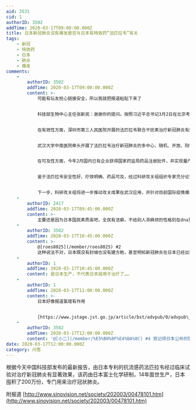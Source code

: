 ```yaml
---
aid: 3531
cid: 1
authorID: 3502
addTime: 2020-03-17T09:00:00.000Z
title: 日本新冠肺炎没有爆发是否与日本有特效药“法匹拉韦”有关
tags:
    - 新冠
    - 特效药
    - 日本
    - 肺炎
    - 爆发
comments:
    -
        authorID: 3502
        addTime: 2020-03-17T09:00:00.000Z
        content: >-
            可能有坛友担心链接安全，所以我就把报道粘贴下来了


            科技部生物中心主任张新民：谢谢你的提问。按照习近平总书记3月2日在北京考察新冠肺炎疫情防控科研攻关工作时的重要指示要求，科研攻关组进一步强化对一线临床救治的支撑和服务。针对轻型、普通型向重型转化的阻断，重点推动磷酸氯喹、法匹拉韦和中医药，针对重型、危重型患者的救治，重点推动恢复期血浆、托珠单抗、干细胞和人工肝的临床应用，目前均已取得良好的进展。其中法匹拉韦已完成临床研究，显示出很好的临床疗效。在安全性方面，法匹拉韦已经于2014年在日本获批上市，上市以来未见明显的不良反应。在治疗新冠肺炎的临床研究中，未发现明显的不良反应。


            在有效性方面，深圳市第三人民医院开展的法匹拉韦联合干扰素治疗新冠肺炎有效性和安全性研究，入组患者80例，其中法匹拉韦组35例，对照组45例。研究结果显示，在病毒核酸转阴方面，法匹拉韦治疗组治疗后患者病毒核酸转阴与对照组相比，转阴时间中位值明显缩短，分别为4天和11天，具有显著差异。在胸部影像学改善方面，与对照组相比，改善率分别为91.43%和62.22%。


            武汉大学中南医院牵头开展了法匹拉韦治疗新冠肺炎的多中心、随机、开放、阳性平行对照临床研究，已完成各120例入组和临床治疗观察。临床研究结果显示，试验组治疗新冠肺炎的疗效显著优于对照组。在主要终点评价指标方面，普通型患者在治疗结束时的临床恢复率，试验组显著优于对照组，分别为71.43%和55.86%。在次要终点评价指标方面，试验组在退热时间上显著优于对照组，平均退热时间分别为2.5天和4.2天。试验组在咳嗽缓解时间上显著优于对照组，平均咳嗽缓解时间分别为4.57天和5.98天，普通型患者在治疗期间的辅助氧疗或无创机械通气率，试验组显著低于对照组，分别为8.16%和17.12%。以上评价指标，两组间均具有统计学的差异。


            在可及性方面，今年2月国内已有企业获得国家药监局药品注册批件，并实现量产，临床药品供应有保障。


            鉴于法匹拉韦安全性好、疗效明确、药品可及，经过科研攻关组组织专家充分论证，已正式向医疗救治组推荐，建议尽快纳入诊疗方案。


            下一步，科研攻关组将进一步推动攻关成果在武汉应用，并针对目前国际疫情爆发的态势，推出药物治疗的中国方案。谢谢。
    -
        authorID: 2417
        addTime: 2020-03-17T09:45:00.000Z
        content: >-
            主要还是因为日本国民素质高吧，全民有洁癖，不给别人添麻烦的性格刻在dna里，民众配合度远远高于天朝，反观天朝，武汉封城初期，好多不信邪的，既不戴口罩也不洗手，建了方舱医院专门集中隔离以后，武汉的疫情人数才开始稳定。
    -
        authorID: 3502
        addTime: 2020-03-17T10:45:00.000Z
        content: >-
            @[roes8025](/member/roes8025) #2
            这种说法不对，日本既没有封城也没有建方舱，甚至明知新冠肺炎在日本已经出现，冈山还进行万人裸祭。
    -
        authorID: 1
        addTime: 2020-03-17T10:45:00.000Z
        content: 是日本生产，不代表日本就用于治疗了……
    -
        authorID: 1
        addTime: 2020-03-17T11:00:00.000Z
        content: >-
            日本好像报道氯喹有作用


            [https://www.jstage.jst.go.jp/article/bst/advpub/0/advpub\_2020.01047/\_pdf/-char/en](https://www.jstage.jst.go.jp/article/bst/advpub/0/advpub_2020.01047/_pdf/-char/en)
    -
        authorID: 3502
        addTime: 2020-03-17T12:00:00.000Z
        content: '@[小二](/member/%E5%B0%8F%E4%BA%8C) #4 我记得日本公布的防疫方案就有法匹拉韦'
date: 2020-03-17T12:00:00.000Z
category: 问答
---
```


根据今天中国科技部发布的最新报告，由日本专利的抗流感药法匹拉韦经过临床试验对治疗新冠肺炎有显著效果，该药由日本富士化学研制，14年面世生产，日本囤积了200万份，专门用来治疗冠状肺炎。

附报道 [http://www.sinovision.net/society/202003/00478101.htm](http://www.sinovision.net/society/202003/00478101.htm)
